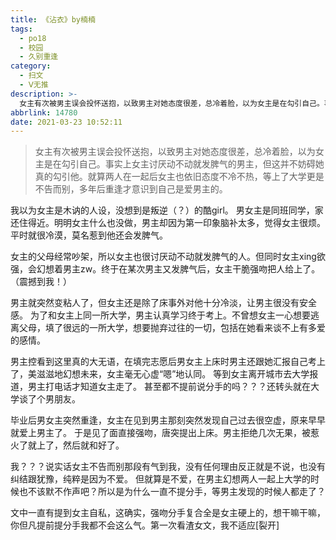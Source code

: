 ```yaml
---
title: 《沾衣》by楠楠
tags:
  - po18
  - 校园
  - 久别重逢
category:
  - 扫文
  - Ⅴ无推
description: >-
  女主有次被男主误会投怀送抱，以致男主对她态度很差，总冷着脸，以为女主是在勾引自己。事实上女主讨厌动不动就发脾气的男主，但这并不妨碍她真的勾引他。就算两人在一起后女主也依旧态度不冷不热，等上了大学更是不告而别，多年后重逢才意识到自己是爱男主的。
abbrlink: 14780
date: 2021-03-23 10:52:11
---
```

<meta name="referrer" content="no-referrer" />

> 女主有次被男主误会投怀送抱，以致男主对她态度很差，总冷着脸，以为女主是在勾引自己。事实上女主讨厌动不动就发脾气的男主，但这并不妨碍她真的勾引他。就算两人在一起后女主也依旧态度不冷不热，等上了大学更是不告而别，多年后重逢才意识到自己是爱男主的。

我以为女主是木讷的人设，没想到是叛逆（？）的酷girl。
男女主是同班同学，家还住得近。明明女主什么也没做，男主却因为第一印象脑补太多，觉得女主很烦。平时就很冷漠，莫名惹到他还会发脾气。

女主的父母经常吵架，所以女主也很讨厌动不动就发脾气的人。但同时女主xing欲强，会幻想着男主zw。终于在某次男主又发脾气后，女主干脆强吻把人给上了。（震撼到我！）

男主就突然变粘人了，但女主还是除了床事外对他十分冷淡，让男主很没有安全感。
为了和女主上同一所大学，男主认真学习终于考上。不曾想女主一心想要逃离父母，填了很远的一所大学，想要抛弃过往的一切，包括在她看来谈不上有多爱的感情。

男主控看到这里真的大无语，在填完志愿后男女主上床时男主还跟她汇报自己考上了，美滋滋地幻想未来，女主毫无心虚“嗯”地认同。
等到女主离开城市去大学报道，男主打电话才知道女主走了。
甚至都不提前说分手的吗？？？还转头就在大学谈了个男朋友。

毕业后男女主突然重逢，女主在见到男主那刻突然发现自己过去很空虚，原来早早就爱上男主了。
于是见了面直接强吻，唐突提出上床。男主拒绝几次无果，被惹火了就上了，然后就和好了。

我？？？说实话女主不告而别那段有气到我，没有任何理由反正就是不说，也没有纠结跟犹豫，纯粹是因为不爱。
但就算是不爱，在男主幻想两人一起上大学的时候也不该默不作声吧？所以是为什么一直不提分手，等男主发现的时候人都走了？

文中一直有提到女主自私，这确实，强吻分手复合全是女主硬上的，想干嘛干嘛，你但凡提前提分手我都不会这么气。第一次看渣女文，我不适应[裂开]